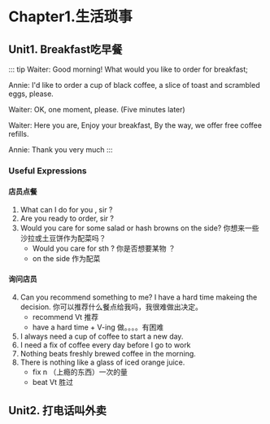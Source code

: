 # Chapter1.生活琐事
## Unit1. Breakfast吃早餐
::: tip
Waiter: Good morning! What would you like to order for breakfast;

Annie: I'd like to order a cup of black coffee, a slice of toast and scrambled eggs, please.

Waiter: OK, one moment, please.
(Five minutes later)

Waiter: Here you are, Enjoy your breakfast, By the way, we offer free coffee refills.

Annie: Thank you very much
:::

### Useful Expressions
#### 店员点餐
1. What can I do for you , sir ? 
2. Are you ready to order, sir ?
3. Would you care for some salad or hash browns on the side?
你想来一些沙拉或土豆饼作为配菜吗？
    - Would you care for sth ? 你是否想要某物 ？
    - on the side 作为配菜

#### 询问店员
4. Can you recommend something to me? I have a hard time makeing the decision. 你可以推荐什么餐点给我吗，我很难做出决定。
    - recommend  Vt 推荐
    - have a hard time + V-ing 做。。。。有困难
5. I always need a cup of coffee to start a new day.
6. I need a fix of coffee every day before I go to work
7. Nothing beats freshly brewed coffee in the morning.
8. There is nothing like a glass of iced orange juice.
    - fix n （上瘾的东西）一次的量
    - beat Vt 胜过

## Unit2. 打电话叫外卖